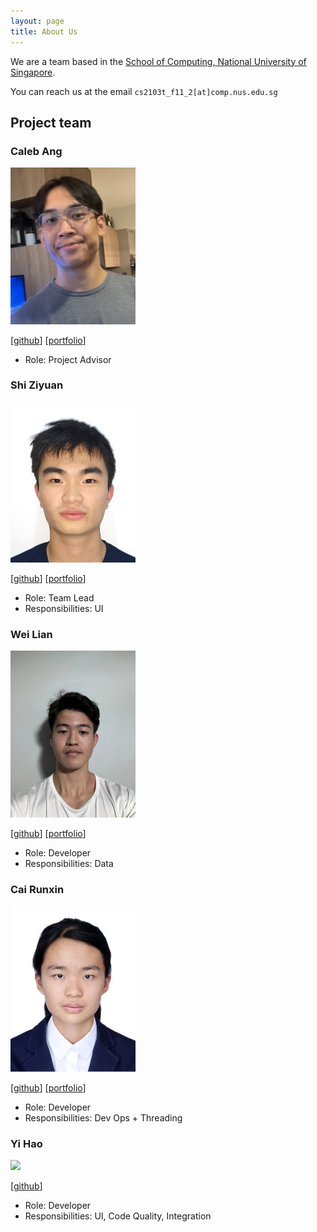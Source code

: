 ```yaml
---
layout: page
title: About Us
---
```


We are a team based in the [School of Computing, National University of Singapore](https://www.comp.nus.edu.sg).

You can reach us at the email `cs2103t_f11_2[at]comp.nus.edu.sg`

## Project team

### Caleb Ang

<img src="images/superb-sushi.png" width="200px">

[[github](https://github.com/superb-sushi)]
[[portfolio](team/johndoe.md)]

* Role: Project Advisor

### Shi Ziyuan

<img src="images/shizy.png" width="200px">

[[github](http://github.com/shizy)]
[[portfolio](team/johndoe.md)]

* Role: Team Lead
* Responsibilities: UI

### Wei Lian

<img src="images/weiliann.png" width="200px">

[[github](http://github.com/weiliann)] [[portfolio](team/johndoe.md)]

* Role: Developer
* Responsibilities: Data

### Cai Runxin

<img src="images/rachelcoll.png" width="200px">

[[github](https://github.com/Rachelcoll)]
[[portfolio](team/johndoe.md)]

* Role: Developer
* Responsibilities: Dev Ops + Threading


### Yi Hao

<img src="images/johndoe.png" width="200px">

[[github](http://github.com/johndoe)]

* Role: Developer
* Responsibilities: UI, Code Quality, Integration

